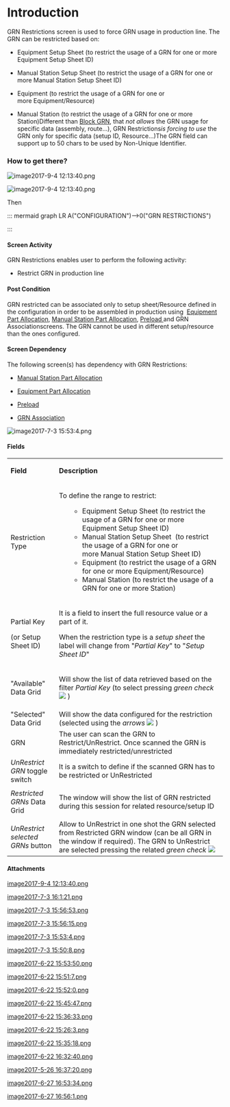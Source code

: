 # Introduction

GRN Restrictions
screen is used to force GRN usage in production line. The GRN can be restricted based on:
- Equipment Setup Sheet (to restrict the usage of a GRN for one or more Equipment Setup Sheet ID)

- Manual Station Setup Sheet
(to restrict the usage of a GRN for one or more Manual Station Setup Sheet ID)
- Equipment
(to restrict the usage of a GRN for one or more Equipment/Resource)
- Manual Station
(to restrict the usage of a GRN for one or more Station)Different than 
[Block GRN](/iFactory-JGP-MES/iFactory-JGP-MES-Home/iFactory-JGP-MS/CONTENT/Part-Allocation/Block-GRN.md), that *not allows* the GRN usage for specific data (assembly, route...), GRN Restrictions*is forcing to use* the GRN only for specific data (setup ID, Resource...)The GRN field can support up to 50 chars to be used by Non-Unique Identifier.



### How to get there?


![image2017-9-4 12:13:40.png](/.attachments/29919165.png)



![image2017-9-4 12:13:40.png](https://outlook.office.com/owa/service.svc/s/GetFileAttachment?id=AAMkADExMjFjZTNkLWZiOGUtNGFlYS05NWU0LWU5M2FhYjBmYTUyYgBGAAAAAAAiGz%2BeOmYgRrb1RTb9VVmcBwCIN5DvWZyASqruYNutWaD%2FAAAAAAEJAACIN5DvWZyASqruYNutWaD%2FAAD6yzO%2BAAABEgAQAFBq4B1oX0BJnF%2FpXm2fZLk%3D&X-OWA-CANARY=GVCsri09DkimSx2oMiHPOyA48mlE5dQYRyycHtBABOzROY6d0LF43MDcXfDRVTWnHWsDDmKDnwo.&isImagePreview=True)



Then

::: mermaid
graph LR
A("CONFIGURATION")-->0("GRN RESTRICTIONS")

:::


#### Screen Activity


GRN Restrictions enables user to perform the following activity:

- Restrict GRN in production line



#### Post Condition


GRN restricted can be associated only to setup sheet/Resource defined in the configuration in order to be assembled in production using 
[Equipment Part Allocation](/iFactory-JGP-MES/iFactory-JGP-MES-Home/iFactory-JGP-MS/CONTENT/Part-Allocation/Equipment-Part-Allocation.md), [Manual Station Part Allocation](/iFactory-JGP-MES/iFactory-JGP-MES-Home/iFactory-JGP-MS/CONTENT/Part-Allocation/Manual-Station-Part-Allocation.md), [Preload ](/iFactory-JGP-MES/iFactory-JGP-MES-Home/iFactory-JGP-MS/CONTENT/Part-Allocation/Preload-Part-Allocation.md)and GRN Associationscreens. The GRN cannot be used in different setup/resource than the ones configured.


#### Screen Dependency


The following screen(s) has dependency with GRN Restrictions:

- [Manual Station Part Allocation](/iFactory-JGP-MES/iFactory-JGP-MES-Home/iFactory-JGP-MS/CONTENT/Part-Allocation/Manual-Station-Part-Allocation.md)

- [Equipment Part Allocation](/iFactory-JGP-MES/iFactory-JGP-MES-Home/iFactory-JGP-MS/CONTENT/Part-Allocation/Equipment-Part-Allocation.md)

- [Preload](/iFactory-JGP-MES/iFactory-JGP-MES-Home/iFactory-JGP-MS/CONTENT/Part-Allocation/Preload-Part-Allocation.md)

- [GRN Association](/iFactory-JGP-MES/iFactory-JGP-MES-Home/iFactory-JGP-MS/CONTENT/Part-Allocation/GRN-Association.md)


![image2017-7-3 15:53:4.png](/.attachments/29919169.png)






#### Fields



<table class="confluenceTable"><tbody><tr><td class="highlight-grey confluenceTd" data-highlight-colour="grey"><p><strong>Field</strong></p></td><td class="highlight-grey confluenceTd" data-highlight-colour="grey"><p><strong>Description</strong></p></td></tr><tr><td class="confluenceTd"><p>Restriction Type</p></td><td class="confluenceTd"><p>To define the range to restrict:</p><ul><li style="list-style-type: none;"><ul><li>Equipment Setup Sheet (to restrict the usage of a GRN for one or more Equipment Setup Sheet ID)</li><li>Manual Station Setup Sheet  (to restrict the usage of a GRN for one or more Manual Station Setup Sheet ID)</li><li>Equipment (to restrict the usage of a GRN for one or more Equipment/Resource)</li><li>Manual Station (to restrict the usage of a GRN for one or more Station)</li></ul></li></ul></td></tr><tr><td class="confluenceTd"><p>Partial Key</p><p>(or Setup Sheet ID)</p></td><td class="confluenceTd"><p>It is a field to insert the full resource value or a part of it.</p><p>When the restriction type is a <em>setup sheet</em> the label will change from "<em>Partial Key</em>" to "<em>Setup Sheet ID</em>"</p></td></tr><tr><td class="confluenceTd"><p>"Available" Data Grid</p></td><td class="confluenceTd"><p>Will show the list of data retrieved based on the filter<em> Partial Key</em> (to select pressing <em>green check</em> <span class="confluence-embedded-file-wrapper"><img class="confluence-embedded-image" src="https://dev.azure.com/jblprd/Production%20Systems-JGP/_apis/git/repositories/wiki-JGP iFactory/items?path=/.attachments/29919168.png&$format=octetStream" data-image-src="https://dev.azure.com/jblprd/Production%20Systems-JGP/_apis/git/repositories/wiki-JGP iFactory/items?path=/.attachments/29919168.png&$format=octetStream" data-unresolved-comment-count="0" data-linked-resource-id="29919168" data-linked-resource-version="1" data-linked-resource-type="attachment" data-linked-resource-default-alias="image2017-7-3 15:56:15.png" data-base-url="http://usplnd0wiki01:8090" data-linked-resource-content-type="image/png" data-linked-resource-container-id="29919164" data-linked-resource-container-version="2" /></span> )</p></td></tr><tr><td colspan="1" class="confluenceTd">"Selected" Data Grid</td><td colspan="1" class="confluenceTd">Will show the data configured for the restriction (selected using the <em>arrows</em> <span class="confluence-embedded-file-wrapper"><img class="confluence-embedded-image" src="https://dev.azure.com/jblprd/Production%20Systems-JGP/_apis/git/repositories/wiki-JGP iFactory/items?path=/.attachments/29919167.png&$format=octetStream" data-image-src="https://dev.azure.com/jblprd/Production%20Systems-JGP/_apis/git/repositories/wiki-JGP iFactory/items?path=/.attachments/29919167.png&$format=octetStream" data-unresolved-comment-count="0" data-linked-resource-id="29919167" data-linked-resource-version="1" data-linked-resource-type="attachment" data-linked-resource-default-alias="image2017-7-3 15:56:53.png" data-base-url="http://usplnd0wiki01:8090" data-linked-resource-content-type="image/png" data-linked-resource-container-id="29919164" data-linked-resource-container-version="2" /></span> )</td></tr><tr><td colspan="1" class="confluenceTd">GRN</td><td colspan="1" class="confluenceTd">The user can scan the GRN to Restrict/UnRestrict. Once scanned the GRN is immediately restricted/unrestricted</td></tr><tr><td colspan="1" class="confluenceTd"><em>UnRestrict GRN</em> toggle switch</td><td colspan="1" class="confluenceTd">It is a switch to define if the scanned GRN has to be restricted or UnRestricted</td></tr><tr><td colspan="1" class="confluenceTd"><em>Restricted GRNs</em> Data Grid</td><td colspan="1" class="confluenceTd"><p>The window will show the list of GRN restricted during this session for related resource/setup ID</p></td></tr><tr><td colspan="1" class="confluenceTd"><em>UnRestrict selected GRNs</em> button</td><td colspan="1" class="confluenceTd">Allow to UnRestrict in one shot the GRN selected from Restricted GRN window (can be all GRN in the window if required). The GRN to UnRestrict are selected pressing the related <em>green check</em> <span class="confluence-embedded-file-wrapper"><img class="confluence-embedded-image" src="https://dev.azure.com/jblprd/Production%20Systems-JGP/_apis/git/repositories/wiki-JGP iFactory/items?path=/.attachments/29919166.png&$format=octetStream" data-image-src="https://dev.azure.com/jblprd/Production%20Systems-JGP/_apis/git/repositories/wiki-JGP iFactory/items?path=/.attachments/29919166.png&$format=octetStream" data-unresolved-comment-count="0" data-linked-resource-id="29919166" data-linked-resource-version="1" data-linked-resource-type="attachment" data-linked-resource-default-alias="image2017-7-3 16:1:21.png" data-base-url="http://usplnd0wiki01:8090" data-linked-resource-content-type="image/png" data-linked-resource-container-id="29919164" data-linked-resource-container-version="2" /></span></td></tr></tbody></table>





#### Attachments

[image2017-9-4 12:13:40.png](/.attachments/29919165.png)
[image2017-7-3 16:1:21.png](/.attachments/29919166.png)
[image2017-7-3 15:56:53.png](/.attachments/29919167.png)
[image2017-7-3 15:56:15.png](/.attachments/29919168.png)
[image2017-7-3 15:53:4.png](/.attachments/29919169.png)
[image2017-7-3 15:50:8.png](/.attachments/29919170.png)
[image2017-6-22 15:53:50.png](/.attachments/29919171.png)
[image2017-6-22 15:51:7.png](/.attachments/29919172.png)
[image2017-6-22 15:52:0.png](/.attachments/29919173.png)
[image2017-6-22 15:45:47.png](/.attachments/29919174.png)
[image2017-6-22 15:36:33.png](/.attachments/29919175.png)
[image2017-6-22 15:26:3.png](/.attachments/29919176.png)
[image2017-6-22 15:35:18.png](/.attachments/29919177.png)
[image2017-6-22 16:32:40.png](/.attachments/29919178.png)
[image2017-5-26 16:37:20.png](/.attachments/29919179.png)
[image2017-6-27 16:53:34.png](/.attachments/29919180.png)
[image2017-6-27 16:56:1.png](/.attachments/29919181.png)
